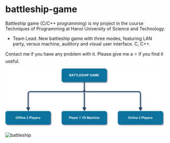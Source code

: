 # battleship-game
Battleship game (C/C++ programming) is my project in the course Techniques of Programming at Hanoi University of Science and Technology.

- Team Lead.  New battleship game with three modes, featuring LAN party, versus machine, auditory and visual user interface.  C, C++.

Contact me if you have any problem with it. Please give me a ⭐ if you find it useful.

![game mode](./gameMode.svg)

![battleship](https://user-images.githubusercontent.com/94884565/201539924-e04e37e3-1fd0-448d-a045-12a7ab36b48a.png)
